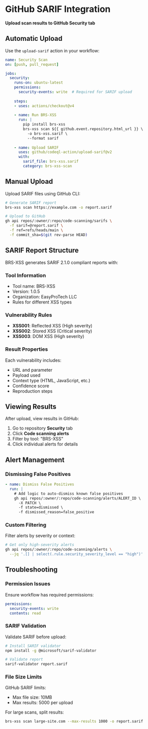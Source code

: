 # GitHub SARIF Integration

**Upload scan results to GitHub Security tab**

## Automatic Upload

Use the `upload-sarif` action in your workflow:

```yaml
name: Security Scan
on: [push, pull_request]

jobs:
  security:
    runs-on: ubuntu-latest
    permissions:
      security-events: write  # Required for SARIF upload
      
    steps:
    - uses: actions/checkout@v4
    
    - name: Run BRS-XSS
      run: |
        pip install brs-xss
        brs-xss scan ${{ github.event.repository.html_url }} \
          -o brs-xss.sarif \
          --format sarif
          
    - name: Upload SARIF
      uses: github/codeql-action/upload-sarif@v2
      with:
        sarif_file: brs-xss.sarif
        category: brs-xss-scan
```

## Manual Upload

Upload SARIF files using GitHub CLI:

```bash
# Generate SARIF report
brs-xss scan https://example.com -o report.sarif

# Upload to GitHub
gh api repos/:owner/:repo/code-scanning/sarifs \
  -f sarif=@report.sarif \
  -f ref=refs/heads/main \
  -f commit_sha=$(git rev-parse HEAD)
```

## SARIF Report Structure

BRS-XSS generates SARIF 2.1.0 compliant reports with:

### Tool Information
- Tool name: BRS-XSS
 - Version: 1.0.5
- Organization: EasyProTech LLC
- Rules for different XSS types

### Vulnerability Rules
- **XSS001**: Reflected XSS (High severity)
- **XSS002**: Stored XSS (Critical severity) 
- **XSS003**: DOM XSS (High severity)

### Result Properties
Each vulnerability includes:
- URL and parameter
- Payload used
- Context type (HTML, JavaScript, etc.)
- Confidence score
- Reproduction steps

## Viewing Results

After upload, view results in GitHub:

1. Go to repository **Security** tab
2. Click **Code scanning alerts**
3. Filter by tool: "BRS-XSS"
4. Click individual alerts for details

## Alert Management

### Dismissing False Positives
```yaml
- name: Dismiss False Positives
  run: |
    # Add logic to auto-dismiss known false positives
    gh api repos/:owner/:repo/code-scanning/alerts/ALERT_ID \
      -X PATCH \
      -f state=dismissed \
      -f dismissed_reason=false_positive
```

### Custom Filtering
Filter alerts by severity or context:
```bash
# Get only high-severity alerts
gh api repos/:owner/:repo/code-scanning/alerts \
  --jq '.[] | select(.rule.security_severity_level == "high")'
```

## Troubleshooting

### Permission Issues
Ensure workflow has required permissions:
```yaml
permissions:
  security-events: write
  contents: read
```

### SARIF Validation
Validate SARIF before upload:
```bash
# Install SARIF validator
npm install -g @microsoft/sarif-validator

# Validate report
sarif-validator report.sarif
```

### File Size Limits
GitHub SARIF limits:
- Max file size: 10MB
- Max results: 5000 per upload

For large scans, split results:
```bash
brs-xss scan large-site.com --max-results 1000 -o report.sarif
```
